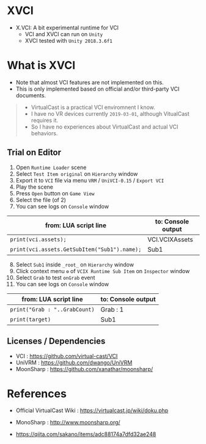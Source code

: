 # XVCI
* X.VCI: A bit experimental runtime for VCI
  * VCI and XVCI can run on `Unity`
  * XVCI tested with `Unity 2018.3.6f1`

# What is XVCI

* Note that almost VCI features are not implemented on this.
* This is only implemented based on official and/or third-party VCI documents.

> * VirtualCast is a practical VCI enviromnent I know.
> * I have no VR devices currently `2019-03-01`, although VitualCast requires it.
> * So I have no experiences about VirtualCast and actual VCI behaviors.

## Trial on Editor

1. Open `Runtime Loader` scene
2. Select `Test Item original` on `Hierarchy` window
3. Export it to `VCI` file via menu `VRM` / `UniVCI-0.15` / `Export VCI`
4. Play the scene
5. Press `Open` button on `Game View`
6. Select the file (of 2)
7. You can see logs on `Console` window

|from: LUA script line|to: Console output|
|--|--|
|```print(vci.assets);```|VCI.VCIXAssets|
|```print(vci.assets.GetSubItem("Sub1").name);```|Sub1|

8. Select `Sub1` inside `_root_` on `Hierarchy` window
9. Click context menu `⚙` of `VCIX Runtime Sub Item` on `Inspector` window
10. Select `Grab` to test `onGrab` event
11. You can see logs on `Console` window

|from: LUA script line|to: Console output|
|--|--|
|```print("Grab : "..GrabCount)```|Grab : 1|
|```print(target)```|Sub1|

## Licenses / Dependencies

* VCI : https://github.com/virtual-cast/VCI
* UniVRM : https://github.com/dwango/UniVRM
* MoonSharp : https://github.com/xanathar/moonsharp/

# References

* Official VirtualCast Wiki : https://virtualcast.jp/wiki/doku.php
* MonoSharp : http://www.moonsharp.org/

* https://qiita.com/sakano/items/adc88174a7dfd32ae248
